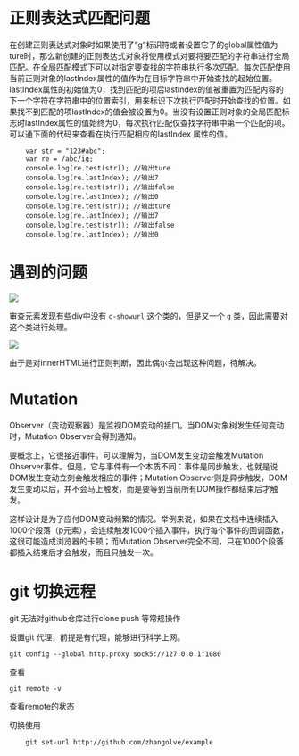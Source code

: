 # 正则表达式匹配问题

在创建正则表达式对象时如果使用了“g”标识符或者设置它了的﻿global属性值为ture时，那么新创建的正则表达式对象将使用模式对要将要匹配的字符串进行全局匹配。在全局匹配模式下可以对指定要查找的字符串执行多次匹配。每次匹配使用当前正则对象的lastIndex属性的值作为在目标字符串中开始查找的起始位置。lastIndex属性的初始值为0，找到匹配的项后lastIndex的值被重置为匹配内容的下一个字符在字符串中的位置索引，用来标识下次执行匹配时开始查找的位置。如果找不到匹配的项lastIndex的值会被设置为0。当没有设置正则对象的全局匹配标志时lastIndex属性的值始终为0，每次执行匹配仅查找字符串中第一个匹配的项。可以通下面的代码来查看在执行匹配相应的lastIndex 属性的值。

        var str = "123#abc";
        var re = /abc/ig;
        console.log(re.test(str)); //输出ture
        console.log(re.lastIndex); //输出7
        console.log(re.test(str)); //输出false
        console.log(re.lastIndex); //输出0
        console.log(re.test(str)); //输出ture
        console.log(re.lastIndex); //输出7
        console.log(re.test(str)); //输出false
        console.log(re.lastIndex); //输出0



# 遇到的问题

![](http://7ktu2f.com1.z0.glb.clouddn.com/QQ%E6%88%AA%E5%9B%BE20161207160257.png)

审查元素发现有些div中没有 ```c-showurl``` 这个类的，但是又一个  ```g``` 类，因此需要对这个类进行处理。

![](http://7ktu2f.com1.z0.glb.clouddn.com/QQ%E6%88%AA%E5%9B%BE20161207212929.png)

由于是对innerHTML进行正则判断，因此偶尔会出现这种问题，待解决。

# Mutation 


Observer（变动观察器）是监视DOM变动的接口。当DOM对象树发生任何变动时，Mutation Observer会得到通知。

要概念上，它很接近事件。可以理解为，当DOM发生变动会触发Mutation Observer事件。但是，它与事件有一个本质不同：事件是同步触发，也就是说DOM发生变动立刻会触发相应的事件；Mutation Observer则是异步触发，DOM发生变动以后，并不会马上触发，而是要等到当前所有DOM操作都结束后才触发。

这样设计是为了应付DOM变动频繁的情况。举例来说，如果在文档中连续插入1000个段落（p元素），会连续触发1000个插入事件，执行每个事件的回调函数，这很可能造成浏览器的卡顿；而Mutation Observer完全不同，只在1000个段落都插入结束后才会触发，而且只触发一次。

# git 切换远程

git 无法对github仓库进行clone push 等常规操作

设置git 代理，前提是有代理，能够进行科学上网。


    git config --global http.proxy sock5://127.0.0.1:1080 


查看

    git remote -v

查看remote的状态

切换使用 
        
        git set-url http://github.com/zhangolve/example


